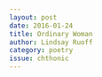 ```yaml
---
layout: post 
date: 2016-01-24
title: Ordinary Woman
author: Lindsay Ruoff
category: poetry
issue: chthonic
---
```

